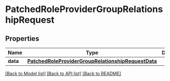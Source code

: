 # PatchedRoleProviderGroupRelationshipRequest

## Properties
Name | Type | Description | Notes
------------ | ------------- | ------------- | -------------
**data** | [**PatchedRoleProviderGroupRelationshipRequestData**](PatchedRoleProviderGroupRelationshipRequestData.md) |  | 

[[Back to Model list]](../README.md#documentation-for-models) [[Back to API list]](../README.md#documentation-for-api-endpoints) [[Back to README]](../README.md)

